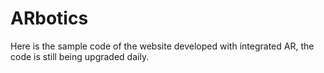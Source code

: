 # ARbotics
Here is the sample code of the website developed with integrated AR, the code is still being upgraded daily.
